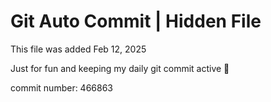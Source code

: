 # Git Auto Commit | Hidden File

This file was added Feb 12, 2025

Just for fun and keeping my daily git commit active 🤪

commit number: 466863
